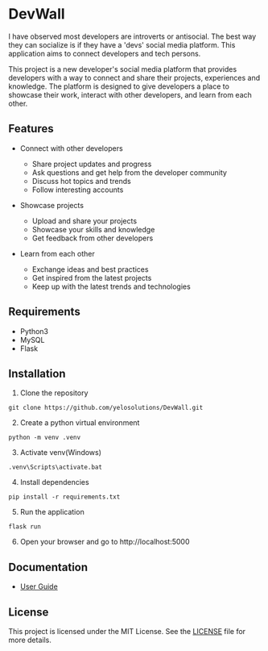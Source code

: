 # DevWall
I have observed most developers are introverts or antisocial. 
The best way they can socialize is if they have a 'devs' social media platform. 
This application aims to connect developers and tech persons.

This project is a new developer's social media platform that provides developers with a way to connect and share their projects, experiences and knowledge. 
The platform is designed to give developers a place to showcase their work, interact with other developers, and learn from each other.

## Features

* Connect with other developers
  * Share project updates and progress
  * Ask questions and get help from the developer community
  * Discuss hot topics and trends
  * Follow interesting accounts

* Showcase projects
  * Upload and share your projects
  * Showcase your skills and knowledge
  * Get feedback from other developers

* Learn from each other
  * Exchange ideas and best practices
  * Get inspired from the latest projects
  * Keep up with the latest trends and technologies

## Requirements

* Python3
* MySQL
* Flask

## Installation

1. Clone the repository
```
git clone https://github.com/yelosolutions/DevWall.git
```


2. Create a python virtual environment
```
python -m venv .venv
```
3. Activate venv(Windows)
```
.venv\Scripts\activate.bat
```
4. Install dependencies
```
pip install -r requirements.txt
```

5. Run the application
```
flask run
```

6.  Open your browser and go to http://localhost:5000

## Documentation

* [User Guide](https://docs.google.com/document/d/13pcAZ3_5c5iv7moCI2FDZE8MyhPTqhKmNNx1rChfJO8/edit?usp=sharing)


## License

This project is licensed under the MIT License. See the [LICENSE](LICENSE) file for more details.